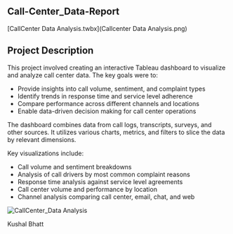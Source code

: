 ## Call-Center_Data-Report

 [CallCenter Data Analysis.twbx](Callcenter Data Analysis.png)

 ## Project Description

 This project involved creating an interactive Tableau dashboard to visualize and analyze call center data. The key goals were to:

- Provide insights into call volume, sentiment, and complaint types
- Identify trends in response time and service level adherence
- Compare performance across different channels and locations
- Enable data-driven decision making for call center operations

The dashboard combines data from call logs, transcripts, surveys, and other sources. It utilizes various charts, metrics, and filters to slice the data by relevant dimensions.

Key visualizations include:

- Call volume and sentiment breakdowns
- Analysis of call drivers by most common complaint reasons
- Response time analysis against service level agreements
- Call center volume and performance by location
- Channel analysis comparing call center, email, chat, and web

 ![CallCenter_Data Analysis](https://github.com/swaapnaa/TABLEAU-PROJECTS/assets/149737403/bb7c3dfc-9b86-4f96-9e41-b6212e546aa7)

Kushal Bhatt
